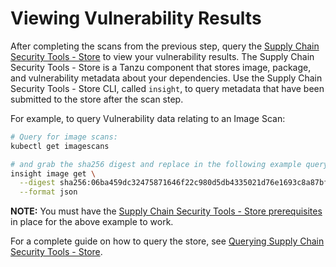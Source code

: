 # Viewing Vulnerability Results

After completing the scans from the previous step, query the [Supply Chain Security Tools - Store](../scst-store/overview.md) to view your vulnerability results. The Supply Chain Security Tools - Store is a Tanzu component that stores image, package, and vulnerability metadata about your dependencies. Use the Supply Chain Security Tools - Store CLI, called `insight`, to query metadata that have been submitted to the store after the scan step.

For example, to query Vulnerability data relating to an Image Scan:
```bash
# Query for image scans:
kubectl get imagescans

# and grab the sha256 digest and replace in the following example query:
insight image get \
  --digest sha256:06ba459dc32475871646f22c980d5db4335021d76e1693c8a87bf02aed8c1a3e \
  --format json
```

**NOTE:** You must have the [Supply Chain Security Tools - Store prerequisites](../scst-store/using_metadata_store.md) in place for the above example to work.

For a complete guide on how to query the store, see [Querying Supply Chain Security Tools - Store](../scst-store/querying_the_metadata_store.md).